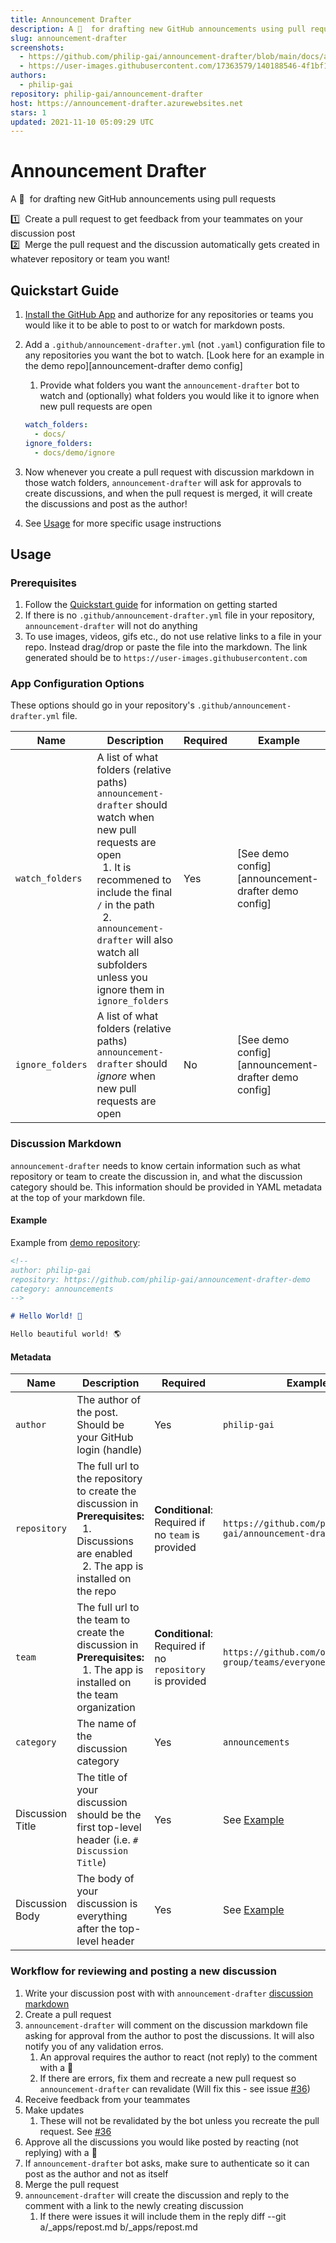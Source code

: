 ```yaml
---
title: Announcement Drafter
description: A 🤖  for drafting new GitHub announcements using pull requests
slug: announcement-drafter
screenshots:
  - https://github.com/philip-gai/announcement-drafter/blob/main/docs/assets/demo.gif
  - https://user-images.githubusercontent.com/17363579/140188546-4f1bf1a8-331b-41ff-832b-63b94b472ce1.png
authors:
  - philip-gai
repository: philip-gai/announcement-drafter
host: https://announcement-drafter.azurewebsites.net
stars: 1
updated: 2021-11-10 05:09:29 UTC
---
```


# Announcement Drafter

A 🤖 &nbsp;for drafting new GitHub announcements using pull requests

1️⃣ &nbsp;Create a pull request to get feedback from your teammates on your discussion post\
2️⃣ &nbsp;Merge the pull request and the discussion automatically gets created in whatever repository or team you want!

## Quickstart Guide

1. [Install the GitHub App](https://github.com/apps/announcement-drafter) and authorize for any repositories or teams you would like it to be able to post to or watch for markdown posts.
2. Add a `.github/announcement-drafter.yml` (not `.yaml`) configuration file to any repositories you want the bot to watch. [Look here for an example in the demo repo][announcement-drafter demo config]

   1. Provide what folders you want the `announcement-drafter` bot to watch and (optionally) what folders you would like it to ignore when new pull requests are open

   ```yml
   watch_folders:
     - docs/
   ignore_folders:
     - docs/demo/ignore
   ```

3. Now whenever you create a pull request with discussion markdown in those watch folders, `announcement-drafter` will ask for approvals to create discussions, and when the pull request is merged, it will create the discussions and post as the author!
4. See [Usage](#usage) for more specific usage instructions

## Usage

### Prerequisites

1. Follow the [Quickstart guide](#quickstart-guide) for information on getting started
2. If there is no `.github/announcement-drafter.yml` file in your repository, `announcement-drafter` will not do anything
3. To use images, videos, gifs etc., do not use relative links to a file in your repo. Instead drag/drop or paste the file into the markdown. The link generated should be to `https://user-images.githubusercontent.com`

### App Configuration Options

These options should go in your repository's `.github/announcement-drafter.yml` file.

| Name             | Description                                                                                                                                                                                                                                                                                              | Required | Example                                             |
| ---------------- | -------------------------------------------------------------------------------------------------------------------------------------------------------------------------------------------------------------------------------------------------------------------------------------------------------- | -------- | --------------------------------------------------- |
| `watch_folders`  | A list of what folders (relative paths) `announcement-drafter` should watch when new pull requests are open<br/>&nbsp;&nbsp;1. It is recommened to include the final `/` in the path<br/>&nbsp;&nbsp;2. `announcement-drafter` will also watch all subfolders unless you ignore them in `ignore_folders` | Yes      | [See demo config][announcement-drafter demo config] |
| `ignore_folders` | A list of what folders (relative paths) `announcement-drafter` should _ignore_ when new pull requests are open                                                                                                                                                                                           | No       | [See demo config][announcement-drafter demo config] |

### Discussion Markdown

`announcement-drafter` needs to know certain information such as what repository or team to create the discussion in, and what the discussion category should be. This information should be provided in YAML metadata at the top of your markdown file.

#### Example

Example from [demo repository](https://github.com/philip-gai/announcement-drafter-demo/blob/main/docs/demo/hello-world.md?plain=1):

```markdown
<!--
author: philip-gai
repository: https://github.com/philip-gai/announcement-drafter-demo
category: announcements
-->

# Hello World! 👋

Hello beautiful world! 🌎
```

#### Metadata

| Name             | Description                                                                                                                                                                      | Required                                                 | Example                                                   |
| ---------------- | -------------------------------------------------------------------------------------------------------------------------------------------------------------------------------- | -------------------------------------------------------- | --------------------------------------------------------- |
| `author`         | The author of the post. Should be your GitHub login (handle)                                                                                                                     | Yes                                                      | `philip-gai`                                              |
| `repository`     | The full url to the repository to create the discussion in<br/>**Prerequisites:**<br/>&nbsp;&nbsp;1. Discussions are enabled<br/>&nbsp;&nbsp;2. The app is installed on the repo | **Conditional**: Required if no `team` is provided       | `https://github.com/philip-gai/announcement-drafter-demo` |
| `team`           | The full url to the team to create the discussion in<br/>**Prerequisites:**<br/>&nbsp;&nbsp;1. The app is installed on the team organization                                     | **Conditional**: Required if no `repository` is provided | `https://github.com/orgs/elastico-group/teams/everyone`   |
| `category`       | The name of the discussion category                                                                                                                                              | Yes                                                      | `announcements`                                           |
| Discussion Title | The title of your discussion should be the first top-level header (i.e. `# Discussion Title`)                                                                                    | Yes                                                      | See [Example](#example-discussion-markdown)               |
| Discussion Body  | The body of your discussion is everything after the top-level header                                                                                                             | Yes                                                      | See [Example](#example-discussion-markdown)               |

### Workflow for reviewing and posting a new discussion

1. Write your discussion post with with `announcement-drafter` [discussion markdown](#discussion-markdown)
2. Create a pull request
3. `announcement-drafter` will comment on the discussion markdown file asking for approval from the author to post the discussions. It will also notify you of any validation erros.
   1. An approval requires the author to react (not reply) to the comment with a 🚀
   2. If there are errors, fix them and recreate a new pull request so `announcement-drafter` can revalidate (Will fix this - see issue [#36](https://github.com/philip-gai/announcement-drafter/issues/36))
4. Receive feedback from your teammates
5. Make updates
   1. These will not be revalidated by the bot unless you recreate the pull request. See [#36](https://github.com/philip-gai/announcement-drafter/issues/36)
6. Approve all the discussions you would like posted by reacting (not replying) with a 🚀
7. If `announcement-drafter` bot asks, make sure to authenticate so it can post as the author and not as itself
8. Merge the pull request
9. `announcement-drafter` will create the discussion and reply to the comment with a link to the newly creating discussion
   1. If there were issues it will include them in the reply
diff --git a/_apps/repost.md b/_apps/repost.md
